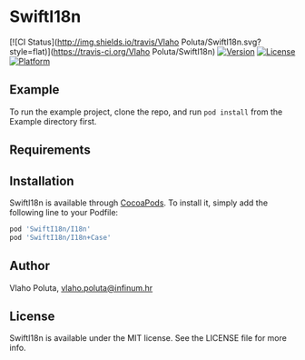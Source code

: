 # SwiftI18n

[![CI Status](http://img.shields.io/travis/Vlaho Poluta/SwiftI18n.svg?style=flat)](https://travis-ci.org/Vlaho Poluta/SwiftI18n)
[![Version](https://img.shields.io/cocoapods/v/SwiftI18n.svg?style=flat)](http://cocoapods.org/pods/SwiftI18n)
[![License](https://img.shields.io/cocoapods/l/SwiftI18n.svg?style=flat)](http://cocoapods.org/pods/SwiftI18n)
[![Platform](https://img.shields.io/cocoapods/p/SwiftI18n.svg?style=flat)](http://cocoapods.org/pods/SwiftI18n)

## Example

To run the example project, clone the repo, and run `pod install` from the Example directory first.

## Requirements

## Installation

SwiftI18n is available through [CocoaPods](http://cocoapods.org). To install
it, simply add the following line to your Podfile:

```ruby
pod 'SwiftI18n/I18n'
pod 'SwiftI18n/I18n+Case'
```

## Author

Vlaho Poluta, vlaho.poluta@infinum.hr

## License

SwiftI18n is available under the MIT license. See the LICENSE file for more info.
